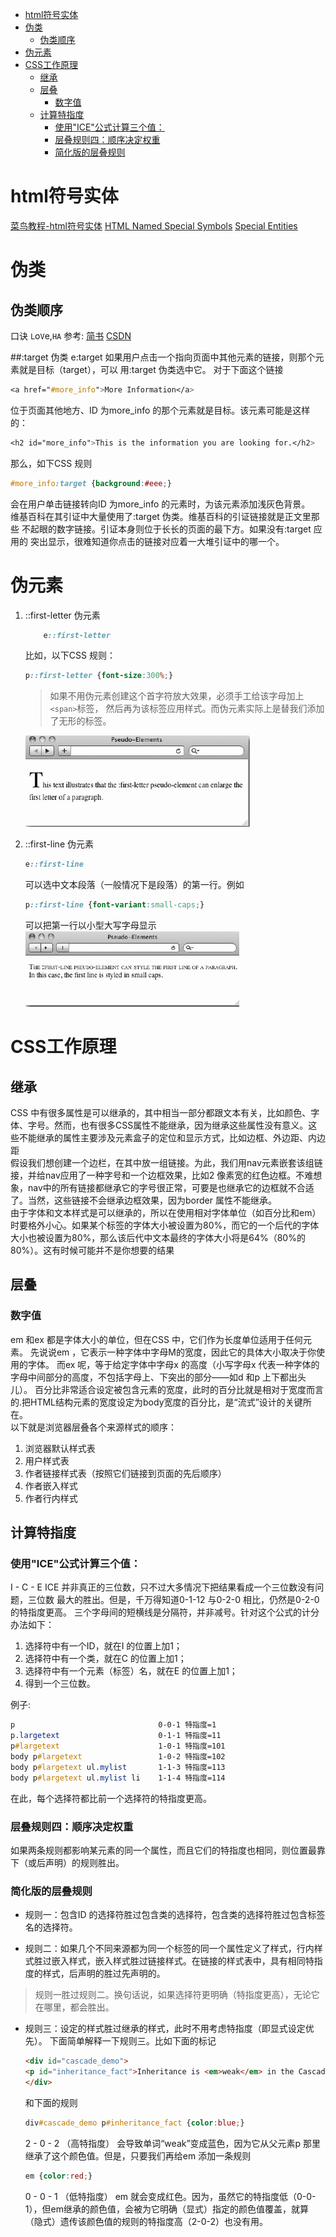 <!-- TOC -->

- [html符号实体](#html%E7%AC%A6%E5%8F%B7%E5%AE%9E%E4%BD%93)
- [伪类](#%E4%BC%AA%E7%B1%BB)
    - [伪类顺序](#%E4%BC%AA%E7%B1%BB%E9%A1%BA%E5%BA%8F)
- [伪元素](#%E4%BC%AA%E5%85%83%E7%B4%A0)
- [CSS工作原理](#css%E5%B7%A5%E4%BD%9C%E5%8E%9F%E7%90%86)
    - [继承](#%E7%BB%A7%E6%89%BF)
    - [层叠](#%E5%B1%82%E5%8F%A0)
        - [数字值](#%E6%95%B0%E5%AD%97%E5%80%BC)
    - [计算特指度](#%E8%AE%A1%E7%AE%97%E7%89%B9%E6%8C%87%E5%BA%A6)
        - [使用"ICE"公式计算三个值：](#%E4%BD%BF%E7%94%A8ice%E5%85%AC%E5%BC%8F%E8%AE%A1%E7%AE%97%E4%B8%89%E4%B8%AA%E5%80%BC%EF%BC%9A)
        - [层叠规则四：顺序决定权重](#%E5%B1%82%E5%8F%A0%E8%A7%84%E5%88%99%E5%9B%9B%EF%BC%9A%E9%A1%BA%E5%BA%8F%E5%86%B3%E5%AE%9A%E6%9D%83%E9%87%8D)
        - [简化版的层叠规则](#%E7%AE%80%E5%8C%96%E7%89%88%E7%9A%84%E5%B1%82%E5%8F%A0%E8%A7%84%E5%88%99)

<!-- /TOC -->

# html符号实体

[菜鸟教程-html符号实体](http://www.runoob.com/tags/html-symbols.html)
[HTML Named Special Symbols](http://turner.faculty.swau.edu/webstuff/htmlsymbols.html)
[Special Entities](http://htmlhelp.com/reference/html40/entities/special.html)

# 伪类

## 伪类顺序

口诀 `L`o`V`e,`HA`
参考:
[简书](http://www.jianshu.com/p/c7d766e9dfdd)
[CSDN](http://www.cnblogs.com/xiayi/p/5350423.html)

##:target 伪类
e:target
如果用户点击一个指向页面中其他元素的链接，则那个元素就是目标（target），可以
用:target 伪类选中它。
对于下面这个链接

```css
<a href="#more_info">More Information</a>
```

位于页面其他地方、ID 为more_info 的那个元素就是目标。该元素可能是这样的：
```css
<h2 id="more_info">This is the information you are looking for.</h2>
```
那么，如下CSS 规则
```css
#more_info:target {background:#eee;}
```
会在用户单击链接转向ID 为more_info 的元素时，为该元素添加浅灰色背景。
<br>
维基百科在其引证中大量使用了:target 伪类。维基百科的引证链接就是正文里那些
不起眼的数字链接。引证本身则位于长长的页面的最下方。如果没有:target 应用的
突出显示，很难知道你点击的链接对应着一大堆引证中的哪一个。

# 伪元素

1. ::first-letter 伪元素
    ```css
        e::first-letter
    ```
    比如，以下CSS 规则：
    ```css
    p::first-letter {font-size:300%;}
    ```
    >如果不用伪元素创建这个首字符放大效果，必须手工给该字母加上`<span>`标签，
    >然后再为该标签应用样式。而伪元素实际上是替我们添加了无形的标签。

    ![](https://raw.githubusercontent.com/JayChenFE/css_review/master/Stylin_with_CSS/img/1-1.jpg)

2. ::first-line 伪元素
    ```css
    e::first-line
    ```
    可以选中文本段落（一般情况下是段落）的第一行。例如
    ```css
    p::first-line {font-variant:small-caps;}
    ```
    可以把第一行以小型大写字母显示
    ![](https://raw.githubusercontent.com/JayChenFE/css_review/master/Stylin_with_CSS/img/1-2.jpg)
# CSS工作原理
## 继承
CSS 中有很多属性是可以继承的，其中相当一部分都跟文本有关，比如颜色、字体、字号。然而，也有很多CSS属性不能继承，因为继承这些属性没有意义。这些不能继承的属性主要涉及元素盒子的定位和显示方式，比如边框、外边距、内边距
<br>
假设我们想创建一个边栏，在其中放一组链接。为此，我们用nav元素嵌套该组链接，并给nav应用了一种字号和一个边框效果，比如2 像素宽的红色边框。不难想象，nav中的所有链接都继承它的字号很正常，可要是也继承它的边框就不合适了。当然，这些链接不会继承边框效果，因为border 属性不能继承。
<br>
由于字体和文本样式是可以继承的，所以在使用相对字体单位（如百分比和em）时要格外小心。如果某个标签的字体大小被设置为80%，而它的一个后代的字体大小也被设置为80%，那么该后代中文本最终的字体大小将是64%（80%的80%）。这有时候可能并不是你想要的结果
## 层叠
### 数字值
em 和ex 都是字体大小的单位，但在CSS 中，它们作为长度单位适用于任何元素。
先说说em ，它表示一种字体中字母M的宽度，因此它的具体大小取决于你使用的字体。
而ex 呢，等于给定字体中字母x 的高度（小写字母x 代表一种字体的字母中间部分的高度，不包括字母上、下突出的部分——如d 和p 上下都出头儿）。
百分比非常适合设定被包含元素的宽度，此时的百分比就是相对于宽度而言的.把HTML结构元素的宽度设定为body宽度的百分比，是“流式”设计的关键所在。
<br>
以下就是浏览器层叠各个来源样式的顺序：

1. 浏览器默认样式表
2. 用户样式表
3. 作者链接样式表（按照它们链接到页面的先后顺序）
4. 作者嵌入样式
5. 作者行内样式

## 计算特指度

### 使用"ICE"公式计算三个值：

I - C - E
ICE 并非真正的三位数，只不过大多情况下把结果看成一个三位数没有问题，三位数
最大的胜出。但是，千万得知道0-1-12 与0-2-0 相比，仍然是0-2-0 的特指度更高。
三个字母间的短横线是分隔符，并非减号。针对这个公式的计分办法如下：

1. 选择符中有一个ID，就在I 的位置上加1；
2. 选择符中有一个类，就在C 的位置上加1；
3. 选择符中有一个元素（标签）名，就在E 的位置上加1；
4. 得到一个三位数。

例子:

```css
p                                0-0-1 特指度=1
p.largetext                      0-1-1 特指度=11
p#largetext                      1-0-1 特指度=101
body p#largetext                 1-0-2 特指度=102
body p#largetext ul.mylist       1-1-3 特指度=113
body p#largetext ul.mylist li    1-1-4 特指度=114
```

在此，每个选择符都比前一个选择符的特指度更高。

### 层叠规则四：顺序决定权重

如果两条规则都影响某元素的同一个属性，而且它们的特指度也相同，则位置最靠下（或后声明）的规则胜出。

### 简化版的层叠规则

- 规则一：包含ID 的选择符胜过包含类的选择符，包含类的选择符胜过包含标签名的选择符。

- 规则二：如果几个不同来源都为同一个标签的同一个属性定义了样式，行内样式胜过嵌入样式，嵌入样式胜过链接样式。在链接的样式表中，具有相同特指度的样式，后声明的胜过先声明的。

>规则一胜过规则二。换句话说，如果选择符更明确（特指度更高），无论它在哪里，都会胜出。

- 规则三：设定的样式胜过继承的样式，此时不用考虑特指度（即显式设定优先）。
    下面简单解释一下规则三。比如下面的标记

    ```html
    <div id="cascade_demo">
    <p id="inheritance_fact">Inheritance is <em>weak</em> in the Cascade</p>
    </div>
    ```
    和下面的规则
    ```css
    div#cascade_demo p#inheritance_fact {color:blue;}
    ```
    2 - 0 - 2 （高特指度）    会导致单词“weak”变成蓝色，因为它从父元素p 那里继承了这个颜色值。但是，只要我们再给em 添加一条规则
    ```css
    em {color:red;}
    ```
    0 - 0 - 1 （低特指度）
    em 就会变成红色。因为，虽然它的特指度低（0-0-1），但em继承的颜色值，会被为它明确（显式）指定的颜色值覆盖，就算（隐式）遗传该颜色值的规则的特指度高（2-0-2）也没有用。
